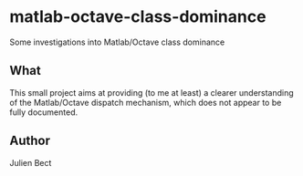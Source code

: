 # matlab-octave-class-dominance

Some investigations into Matlab/Octave class dominance

## What

This small project aims at providing (to me at least) a clearer
understanding of the Matlab/Octave dispatch mechanism, which does not
appear to be fully documented.

## Author

Julien Bect
